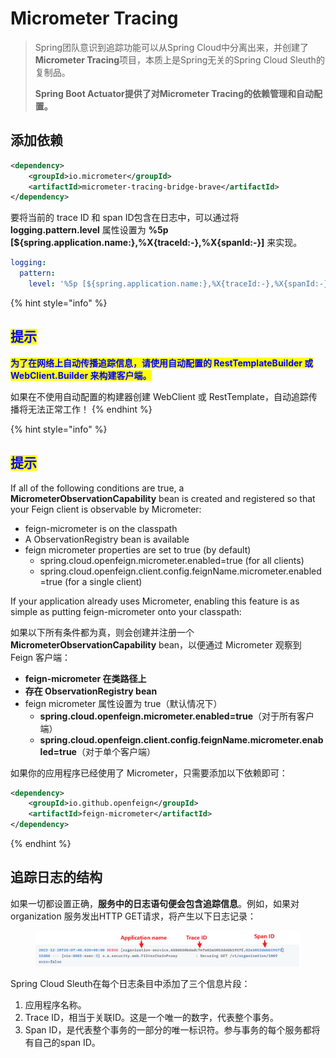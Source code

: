 # Micrometer Tracing

> Spring团队意识到追踪功能可以从Spring Cloud中分离出来，并创建了**Micrometer Tracing**项目，本质上是Spring无关的Spring Cloud Sleuth的复制品。&#x20;
>
> **Spring Boot Actuator提供了对Micrometer Tracing的依赖管理和自动配置。**

## 添加依赖

```xml
<dependency>
    <groupId>io.micrometer</groupId>
    <artifactId>micrometer-tracing-bridge-brave</artifactId>
</dependency>
```

要将当前的 trace ID 和 span ID包含在日志中，可以通过将 **logging.pattern.level** 属性设置为 **%5p \[${spring.application.name:},%X{traceId:-},%X{spanId:-}]** 来实现。

```yaml
logging:
  pattern:
    level: '%5p [${spring.application.name:},%X{traceId:-},%X{spanId:-}]'
```

{% hint style="info" %}
## <mark style="color:blue;">提示</mark>

<mark style="color:blue;">**为了在网络上自动传播追踪信息，请使用自动配置的 RestTemplateBuilder 或 WebClient.Builder 来构建客户端。**</mark>

如果在不使用自动配置的构建器创建 WebClient 或 RestTemplate，自动追踪传播将无法正常工作！
{% endhint %}

{% hint style="info" %}
## <mark style="color:blue;">提示</mark>

If all of the following conditions are true, a **MicrometerObservationCapability** bean is created and registered so that your Feign client is observable by Micrometer:

* feign-micrometer is on the classpath
* A ObservationRegistry bean is available
* feign micrometer properties are set to true (by default)
  * spring.cloud.openfeign.micrometer.enabled=true (for all clients)
  * spring.cloud.openfeign.client.config.feignName.micrometer.enabled=true (for a single client)

If your application already uses Micrometer, enabling this feature is as simple as putting feign-micrometer onto your classpath:

如果以下所有条件都为真，则会创建并注册一个 **MicrometerObservationCapability** bean，以便通过 Micrometer 观察到 Feign 客户端：

* **feign-micrometer 在类路径上**
* **存在 ObservationRegistry bean**
* feign micrometer 属性设置为 true（默认情况下）
  * **spring.cloud.openfeign.micrometer.enabled=true**（对于所有客户端）
  * **spring.cloud.openfeign.client.config.feignName.micrometer.enabled=true**（对于单个客户端）

如果你的应用程序已经使用了 Micrometer，只需要添加以下依赖即可：

```xml
<dependency>
    <groupId>io.github.openfeign</groupId>
    <artifactId>feign-micrometer</artifactId>
</dependency>
```
{% endhint %}

## 追踪日志的结构

如果一切都设置正确，**服务中的日志语句便会包含追踪信息**。例如，如果对 organization 服务发出HTTP GET请求，将产生以下日志记录：

<figure><img src="../../../.gitbook/assets/image (6).png" alt=""><figcaption></figcaption></figure>

Spring Cloud Sleuth在每个日志条目中添加了三个信息片段：

1. 应用程序名称。
2. Trace ID，相当于关联ID。这是一个唯一的数字，代表整个事务。
3. Span ID，是代表整个事务的一部分的唯一标识符。参与事务的每个服务都将有自己的span ID。
